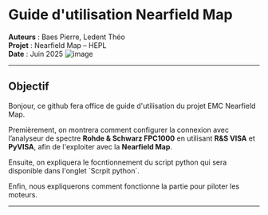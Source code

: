 # Guide d'utilisation Nearfield Map

**Auteurs** : Baes Pierre, Ledent Théo  
**Projet** : Nearfield Map – HEPL  
**Date** : Juin 2025
![image](https://github.com/user-attachments/assets/a3677d3e-070b-4c7d-ac06-c2945cf4a437)

---
## Objectif

Bonjour, ce github fera office de guide d'utilisation du projet EMC Nearfield Map.

Premièrement, on montrera comment configurer la connexion avec l’analyseur de spectre **Rohde & Schwarz FPC1000** en utilisant **R&S VISA** et **PyVISA**, afin de l'exploiter avec la **Nearfield Map**.

Ensuite, on expliquera le focntionnement du script python qui sera disponible dans l'onglet ´Scrpit python´.

Enfin, nous expliquerons comment fonctionne la partie pour piloter les moteurs.

---

